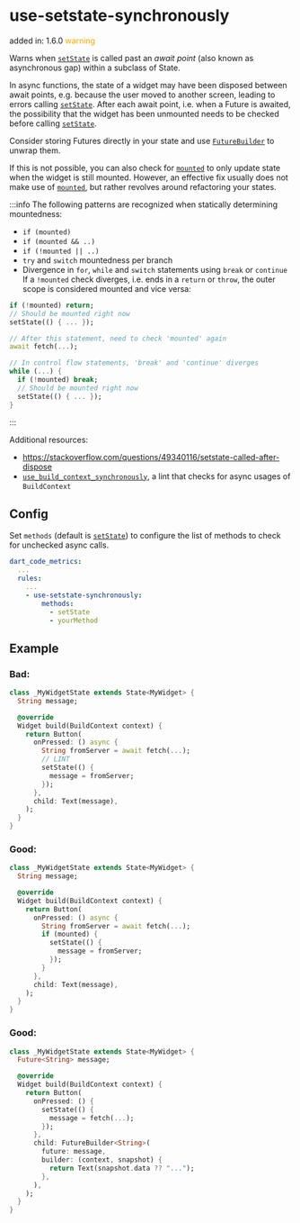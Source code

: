 # use-setstate-synchronously
added in: 1.6.0 <span style="color: orange">warning</span>

Warns when <code>[setState](https://api.flutter.dev/flutter/widgets/State/setState.html)</code> is called past an <i>await point</i> (also known as asynchronous gap) within a subclass of State.

In async functions, the state of a widget may have been disposed between await points, e.g. because the user moved to another screen, leading to errors calling <code>[setState](https://api.flutter.dev/flutter/widgets/State/setState.html)</code>. After each await point, i.e. when a Future is awaited, the possibility that the widget has been unmounted needs to be checked before calling <code>[setState](https://api.flutter.dev/flutter/widgets/State/setState.html)</code>.

Consider storing Futures directly in your state and use <code>[FutureBuilder](https://api.flutter.dev/flutter/widgets/FutureBuilder-class.html)</code> to unwrap them.

If this is not possible, you can also check for <code>[mounted](https://api.flutter.dev/flutter/widgets/State/mounted.html)</code> to only update state when the widget is still mounted. However, an effective fix usually does not make use of <code>[mounted](https://api.flutter.dev/flutter/widgets/State/mounted.html)</code>, but rather revolves around refactoring your states.

:::info
The following patterns are recognized when statically determining mountedness:

- `if (mounted)`
- `if (mounted && ..)`
- `if (!mounted || ..)`
- `try` and `switch` mountedness per branch
- Divergence in `for`, `while` and `switch` statements using `break` or `continue`
If a `!mounted` check diverges, i.e. ends in a `return` or `throw`, the outer scope is considered mounted and vice versa:

```dart
if (!mounted) return;
// Should be mounted right now
setState(() { ... });

// After this statement, need to check 'mounted' again
await fetch(...);

// In control flow statements, 'break' and 'continue' diverges
while (...) {
  if (!mounted) break;
  // Should be mounted right now
  setState(() { ... });
}
```
:::

Additional resources:

- https://stackoverflow.com/questions/49340116/setstate-called-after-dispose
- <code>[use_build_context_synchronously](https://dart-lang.github.io/linter/lints/use_build_context_synchronously.html)</code>, a lint that checks for async usages of `BuildContext`

## Config
Set `methods` (default is <code>[setState](https://api.flutter.dev/flutter/widgets/State/setState.html)</code>) to configure the list of methods to check for unchecked async calls.
```yaml
dart_code_metrics:
  ...
  rules:
    ...
    - use-setstate-synchronously:
        methods:
          - setState
          - yourMethod
```
## Example
### Bad:
```dart
class _MyWidgetState extends State<MyWidget> {
  String message;

  @override
  Widget build(BuildContext context) {
    return Button(
      onPressed: () async {
        String fromServer = await fetch(...);
        // LINT
        setState(() {
          message = fromServer;
        });
      },
      child: Text(message),
    );
  }
}
```
### Good:
```dart
class _MyWidgetState extends State<MyWidget> {
  String message;

  @override
  Widget build(BuildContext context) {
    return Button(
      onPressed: () async {
        String fromServer = await fetch(...);
        if (mounted) {
          setState(() {
            message = fromServer;
          });
        }
      },
      child: Text(message),
    );
  }
}
```
### Good:
```dart
class _MyWidgetState extends State<MyWidget> {
  Future<String> message;

  @override
  Widget build(BuildContext context) {
    return Button(
      onPressed: () {
        setState(() {
          message = fetch(...);
        });
      },
      child: FutureBuilder<String>(
        future: message,
        builder: (context, snapshot) {
          return Text(snapshot.data ?? "...");
        },
      ),
    );
  }
}
```
